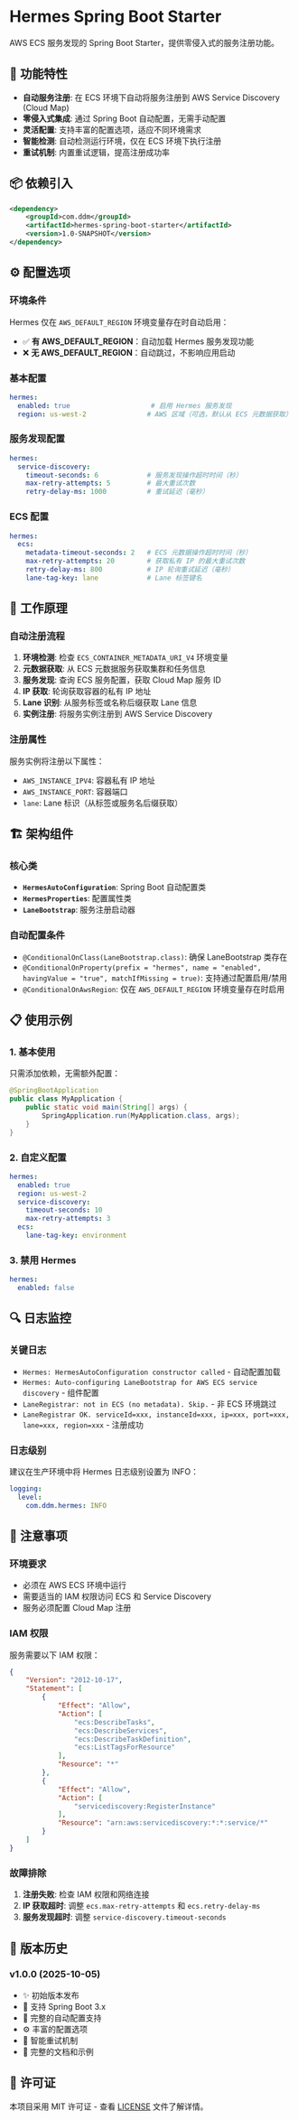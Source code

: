# Hermes Spring Boot Starter

AWS ECS 服务发现的 Spring Boot Starter，提供零侵入式的服务注册功能。

## 🚀 功能特性

- **自动服务注册**: 在 ECS 环境下自动将服务注册到 AWS Service Discovery (Cloud Map)
- **零侵入式集成**: 通过 Spring Boot 自动配置，无需手动配置
- **灵活配置**: 支持丰富的配置选项，适应不同环境需求
- **智能检测**: 自动检测运行环境，仅在 ECS 环境下执行注册
- **重试机制**: 内置重试逻辑，提高注册成功率

## 📦 依赖引入

```xml
<dependency>
    <groupId>com.ddm</groupId>
    <artifactId>hermes-spring-boot-starter</artifactId>
    <version>1.0-SNAPSHOT</version>
</dependency>
```

## ⚙️ 配置选项

### 环境条件

Hermes 仅在 `AWS_DEFAULT_REGION` 环境变量存在时自动启用：
- ✅ **有 AWS_DEFAULT_REGION**：自动加载 Hermes 服务发现功能
- ❌ **无 AWS_DEFAULT_REGION**：自动跳过，不影响应用启动

### 基本配置

```yaml
hermes:
  enabled: true                    # 启用 Hermes 服务发现
  region: us-west-2               # AWS 区域（可选，默认从 ECS 元数据获取）
```

### 服务发现配置

```yaml
hermes:
  service-discovery:
    timeout-seconds: 6            # 服务发现操作超时时间（秒）
    max-retry-attempts: 5         # 最大重试次数
    retry-delay-ms: 1000          # 重试延迟（毫秒）
```

### ECS 配置

```yaml
hermes:
  ecs:
    metadata-timeout-seconds: 2   # ECS 元数据操作超时时间（秒）
    max-retry-attempts: 20        # 获取私有 IP 的最大重试次数
    retry-delay-ms: 800           # IP 轮询重试延迟（毫秒）
    lane-tag-key: lane            # Lane 标签键名
```

## 🔧 工作原理

### 自动注册流程

1. **环境检测**: 检查 `ECS_CONTAINER_METADATA_URI_V4` 环境变量
2. **元数据获取**: 从 ECS 元数据服务获取集群和任务信息
3. **服务发现**: 查询 ECS 服务配置，获取 Cloud Map 服务 ID
4. **IP 获取**: 轮询获取容器的私有 IP 地址
5. **Lane 识别**: 从服务标签或名称后缀获取 Lane 信息
6. **实例注册**: 将服务实例注册到 AWS Service Discovery

### 注册属性

服务实例将注册以下属性：

- `AWS_INSTANCE_IPV4`: 容器私有 IP 地址
- `AWS_INSTANCE_PORT`: 容器端口
- `lane`: Lane 标识（从标签或服务名后缀获取）

## 🏗️ 架构组件

### 核心类

- **`HermesAutoConfiguration`**: Spring Boot 自动配置类
- **`HermesProperties`**: 配置属性类
- **`LaneBootstrap`**: 服务注册启动器

### 自动配置条件

- `@ConditionalOnClass(LaneBootstrap.class)`: 确保 LaneBootstrap 类存在
- `@ConditionalOnProperty(prefix = "hermes", name = "enabled", havingValue = "true", matchIfMissing = true)`: 支持通过配置启用/禁用
- `@ConditionalOnAwsRegion`: 仅在 `AWS_DEFAULT_REGION` 环境变量存在时启用

## 📋 使用示例

### 1. 基本使用

只需添加依赖，无需额外配置：

```java
@SpringBootApplication
public class MyApplication {
    public static void main(String[] args) {
        SpringApplication.run(MyApplication.class, args);
    }
}
```

### 2. 自定义配置

```yaml
hermes:
  enabled: true
  region: us-west-2
  service-discovery:
    timeout-seconds: 10
    max-retry-attempts: 3
  ecs:
    lane-tag-key: environment
```

### 3. 禁用 Hermes

```yaml
hermes:
  enabled: false
```

## 🔍 日志监控

### 关键日志

- `Hermes: HermesAutoConfiguration constructor called` - 自动配置加载
- `Hermes: Auto-configuring LaneBootstrap for AWS ECS service discovery` - 组件配置
- `LaneRegistrar: not in ECS (no metadata). Skip.` - 非 ECS 环境跳过
- `LaneRegistrar OK. serviceId=xxx, instanceId=xxx, ip=xxx, port=xxx, lane=xxx, region=xxx` - 注册成功

### 日志级别

建议在生产环境中将 Hermes 日志级别设置为 INFO：

```yaml
logging:
  level:
    com.ddm.hermes: INFO
```

## 🚨 注意事项

### 环境要求

- 必须在 AWS ECS 环境中运行
- 需要适当的 IAM 权限访问 ECS 和 Service Discovery
- 服务必须配置 Cloud Map 注册

### IAM 权限

服务需要以下 IAM 权限：

```json
{
    "Version": "2012-10-17",
    "Statement": [
        {
            "Effect": "Allow",
            "Action": [
                "ecs:DescribeTasks",
                "ecs:DescribeServices",
                "ecs:DescribeTaskDefinition",
                "ecs:ListTagsForResource"
            ],
            "Resource": "*"
        },
        {
            "Effect": "Allow",
            "Action": [
                "servicediscovery:RegisterInstance"
            ],
            "Resource": "arn:aws:servicediscovery:*:*:service/*"
        }
    ]
}
```

### 故障排除

1. **注册失败**: 检查 IAM 权限和网络连接
2. **IP 获取超时**: 调整 `ecs.max-retry-attempts` 和 `ecs.retry-delay-ms`
3. **服务发现超时**: 调整 `service-discovery.timeout-seconds`

## 🔄 版本历史

### v1.0.0 (2025-10-05)

- ✨ 初始版本发布
- 🚀 支持 Spring Boot 3.x
- 🔧 完整的自动配置支持
- ⚙️ 丰富的配置选项
- 🔄 智能重试机制
- 📝 完整的文档和示例

## 📄 许可证

本项目采用 MIT 许可证 - 查看 [LICENSE](../../LICENSE) 文件了解详情。
